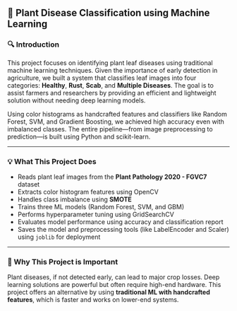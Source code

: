 
## 🌿 Plant Disease Classification using Machine Learning

### 🔍 Introduction

This project focuses on identifying plant leaf diseases using traditional machine learning techniques. Given the importance of early detection in agriculture, we built a system that classifies leaf images into four categories: **Healthy**, **Rust**, **Scab**, and **Multiple Diseases**. The goal is to assist farmers and researchers by providing an efficient and lightweight solution without needing deep learning models.

Using color histograms as handcrafted features and classifiers like Random Forest, SVM, and Gradient Boosting, we achieved high accuracy even with imbalanced classes. The entire pipeline—from image preprocessing to prediction—is built using Python and scikit-learn.

---

### 💡 What This Project Does

* Reads plant leaf images from the **Plant Pathology 2020 - FGVC7** dataset
* Extracts color histogram features using OpenCV
* Handles class imbalance using **SMOTE**
* Trains three ML models (Random Forest, SVM, and GBM)
* Performs hyperparameter tuning using GridSearchCV
* Evaluates model performance using accuracy and classification report
* Saves the model and preprocessing tools (like LabelEncoder and Scaler) using `joblib` for deployment

---

### 📌 Why This Project is Important

Plant diseases, if not detected early, can lead to major crop losses. Deep learning solutions are powerful but often require high-end hardware. This project offers an alternative by using **traditional ML with handcrafted features**, which is faster and works on lower-end systems.


